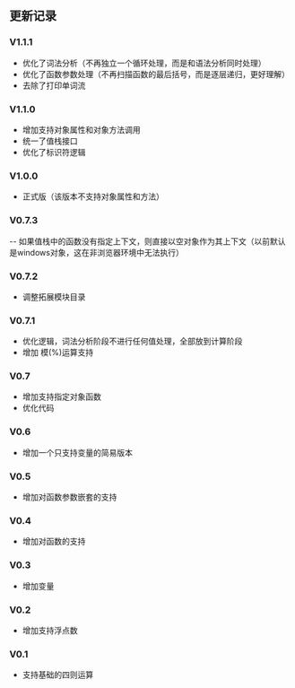 ## 更新记录


### V1.1.1
- 优化了词法分析（不再独立一个循环处理，而是和语法分析同时处理）
- 优化了函数参数处理（不再扫描函数的最后括号，而是逐层递归，更好理解）
- 去除了打印单词流

### V1.1.0
- 增加支持对象属性和对象方法调用
- 统一了值栈接口
- 优化了标识符逻辑

### V1.0.0
 - 正式版（该版本不支持对象属性和方法）

### V0.7.3
-- 如果值栈中的函数没有指定上下文，则直接以空对象作为其上下文（以前默认是windows对象，这在非浏览器环境中无法执行）

### V0.7.2
- 调整拓展模块目录

### V0.7.1
- 优化逻辑，词法分析阶段不进行任何值处理，全部放到计算阶段
- 增加 模(%)运算支持

### V0.7
- 增加支持指定对象函数
- 优化代码

### V0.6
- 增加一个只支持变量的简易版本

### V0.5
- 增加对函数参数嵌套的支持

### V0.4
- 增加对函数的支持

### V0.3
- 增加变量

### V0.2
- 增加支持浮点数

### V0.1
- 支持基础的四则运算